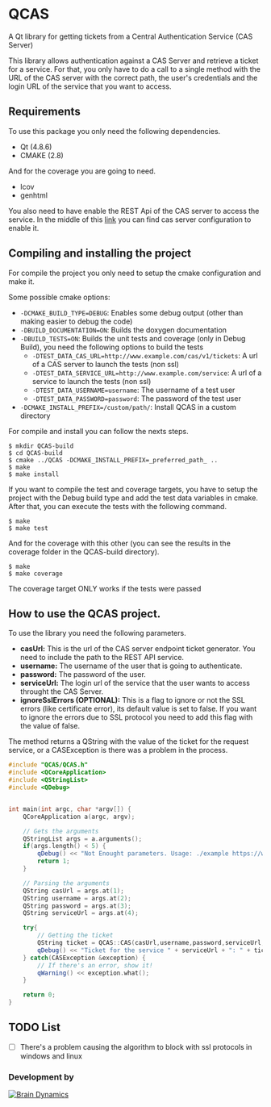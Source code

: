 # QCAS
A Qt library for getting tickets from a Central Authentication Service (CAS Server)

This library allows authentication against a CAS Server and retrieve a ticket for a service. For that, you only have to do a call to a single method with the URL of the CAS server with the correct path, the user's credentials and the login URL of the service that you want to access.

## Requirements

To use this package you only need the following dependencies.

* Qt (4.8.6)
* CMAKE (2.8)

And for the coverage you are going to need.

* lcov
*  genhtml


You also need to have enable the REST Api of the CAS server to access the service. In the middle of this [link](http://jasig.github.io/cas/4.0.x/protocol/REST-Protocol.html) you can find cas server configuration to enable it.

## Compiling and installing the project

For compile the project you only need to setup the cmake configuration and make it.

Some possible cmake options:

  - `-DCMAKE_BUILD_TYPE=DEBUG`: Enables some debug output (other than making easier to debug the code)
  - `-DBUILD_DOCUMENTATION=ON`: Builds the doxygen documentation     
  - `-DBUILD_TESTS=ON`: Builds the unit tests and coverage (only in Debug Build), you need the following options to build the tests
	  - `-DTEST_DATA_CAS_URL=http://www.example.com/cas/v1/tickets`: A url of a CAS server to launch the tests (non ssl)
	  - `-DTEST_DATA_SERVICE_URL=http://www.example.com/service`: A url of a service to launch the tests (non ssl)
	  - `-DTEST_DATA_USERNAME=username`: The username of a test user
	  - `-DTEST_DATA_PASSWORD=password`: The password of the test user
  - `-DCMAKE_INSTALL_PREFIX=/custom/path/`: Install QCAS in a custom directory

For compile and install you can follow the nexts steps.

```{r, engine='sh', count_lines}
$ mkdir QCAS-build
$ cd QCAS-build
$ cmake ../QCAS -DCMAKE_INSTALL_PREFIX=_preferred_path_ ..
$ make
$ make install
```
If you want to compile the test and coverage targets, you have to setup the project with the Debug build type and add the test data variables in cmake. After that, you can execute the tests with the following command.

```{r, engine='sh', count_lines}
$ make
$ make test
```
And for the coverage with this other (you can see the results in the coverage folder in the QCAS-build directory).

```{r, engine='sh', count_lines}
$ make
$ make coverage
```
The coverage target ONLY works if the tests were passed

## How to use the QCAS project.

To use the library you need the following parameters.

* **casUrl:** This is the url of the CAS server endpoint ticket generator. You need to include the path to the REST API service.
* **username:** The username of the user that is going to authenticate.
* **password:** The password of the user.
* **serviceUrl:** The login url of the service that the user wants to access throught the CAS Server.
* **ignoreSslErrors (OPTIONAL):** This is a flag to ignore or not the SSL errors (like certificate error), its default value is set to false. If you want to ignore the errors due to SSL protocol you need to add this flag with the value of false.

The method returns a QString with the value of the ticket for the request service, or a CASException is there was a problem in the process.

~~~cpp
#include "QCAS/QCAS.h"
#include <QCoreApplication>
#include <QStringList>
#include <QDebug>


int main(int argc, char *argv[]) {
    QCoreApplication a(argc, argv);

    // Gets the arguments
    QStringList args = a.arguments();
    if(args.length() < 5) {
        qDebug() << "Not Enought parameters. Usage: ./example https://www.example.com/cas/v1/tickets user password https://www.example.com/service ";
        return 1;
    }

    // Parsing the arguments
    QString casUrl = args.at(1);
    QString username = args.at(2);
    QString password = args.at(3);
    QString serviceUrl = args.at(4);

    try{
        // Getting the ticket
        QString ticket = QCAS::CAS(casUrl,username,password,serviceUrl,true);
        qDebug() << "Ticket for the service " + serviceUrl + ": " + ticket;
    } catch(CASException &exception) {
        // If there's an error, show it!
        qWarning() << exception.what();
    }

    return 0;
}
~~~

## TODO List

- [ ] There's a problem causing the algorithm to block with ssl protocols in windows and linux


### Development by
[![Brain Dynamics](http://www.brain-dynamics.es/images/bdync.png)](http://www.brain-dynamics.es)
